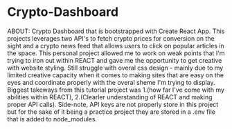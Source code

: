 # Crypto-Dashboard

ABOUT: Crypto Dashboard that is bootstrapped with Create React App. This projects leverages two API's to fetch crypto prices for conversion on the sight and a crypto news feed that allows users to click on popular articles in the space. This personal project allowed me to work on weak points that I'm trying to iron out within REACT and gave me the opportunity to get creative with website styling. Still struggle with overal css design - mainly due to my limited creative capacity when it comes to making sites that are easy on the eyes and coordinate properly with the overal sheme I'm trying to display. Biggest takeways from this tutorial project was 1.(how far I've come with my abilities within REACT), 2.(Clearler understanding of REACT and making proper API calls). Side-note, API keys are not properly store in this project but for the sake of it being a practice project they are stored in a .env file that is added to node_modules.
